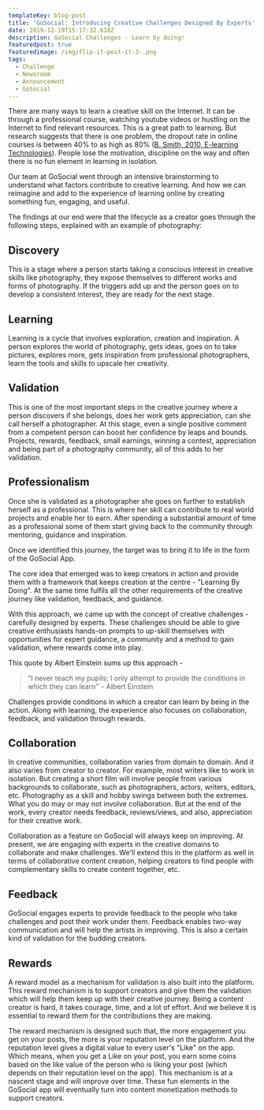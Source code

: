 ```yaml
---
templateKey: blog-post
title: 'GoSocial: Introducing Creative Challenges Designed By Experts'
date: 2019-12-19T15:17:32.618Z
description: GoSocial Challenges - Learn by doing!
featuredpost: true
featuredimage: /img/flip-it-post-it-3-.png
tags:
  - Challenge
  - Newsroom
  - Announcement
  - GoSocial
---
```

There are many ways to learn a creative skill on the Internet. It can be through a professional course, watching youtube videos or hustling on the Internet to find relevant resources. This is a great path to learning. But research suggests that there is one problem, the dropout rate in online courses is between 40% to as high as 80% ([B. Smith, 2010, E-learning Technologies](https://journals.sagepub.com/doi/pdf/10.1177/2158244015621777)). People lose the motivation, discipline on the way and often there is no fun element in learning in isolation. 

Our team at GoSocial went through an intensive brainstorming to understand what factors contribute to creative learning. And how we can reimagine and add to the experience of learning online by creating something fun, engaging, and useful.

The findings at our end were that the lifecycle as a creator goes through the following steps, explained with an example of photography:



## Discovery

This is a stage where a person starts taking a conscious interest in creative skills like photography, they expose themselves to different works and forms of photography. If the triggers add up and the person goes on to develop a consistent interest, they are ready for the next stage. 



## Learning

Learning is a cycle that involves exploration, creation and inspiration. A person explores the world of photography,  gets ideas, goes on to take pictures, explores more, gets inspiration from professional photographers, learn the tools and skills to upscale her creativity. 



## Validation

This is one of the most important steps in the creative journey where a person discovers if she belongs, does her work gets appreciation, can she call herself a photographer. At this stage, even a single positive comment from a competent person can boost her confidence by leaps and bounds. Projects, rewards, feedback, small earnings, winning a contest, appreciation and being part of a photography community, all of this adds to her validation. 



## Professionalism

Once she is validated as a photographer she goes on further to establish herself as a professional. This is where her skill can contribute to real world projects and enable her to earn. After spending a substantial amount of time as a professional some of them start giving back to the community through mentoring, guidance and inspiration.



Once we identified this journey, the target was to bring it to life in the form of the GoSocial App.

The core idea that emerged was to keep creators in action and provide them with a framework that keeps creation at the centre - "Learning By Doing". At the same time fulfils all the other requirements of the creative journey like validation, feedback, and guidance.

With this approach, we came up with the concept of creative challenges - carefully designed by experts. These challenges should be able to give creative enthusiasts hands-on prompts to up-skill themselves with opportunities for expert guidance, a community and a method to gain validation, where rewards come into play. 



This quote by Albert Einstein sums up this approach -

> “I never teach my pupils; I only attempt to provide the conditions in which they can learn’’ - Albert Einstein



Challenges provide conditions in which a creator can learn by being in the action. Along with learning, the experience also focuses on collaboration, feedback, and validation through rewards. 



## Collaboration

In creative communities, collaboration varies from domain to domain. And it also varies from creator to creator. For example, most writers like to work in isolation. But creating a short film will involve people from various backgrounds to collaborate, such as photographers, actors, writers, editors, etc. Photography as a skill and hobby swings between both the extremes. What you do may or may not involve collaboration. But at the end of the work, every creator needs feedback, reviews/views, and also, appreciation for their creative work. 

Collaboration as a feature on GoSocial will always keep on improving. At present, we are engaging with experts in the creative domains to collaborate and make challenges. We'll extend this in the platform as well in terms of collaborative content creation, helping creators to find people with complementary skills to create content together, etc. 



## Feedback

GoSocial engages experts to provide feedback to the people who take challenges and post their work under them. Feedback enables two-way communication and will help the artists in improving. This is also a certain kind of validation for the budding creators.



## Rewards

A reward model as a mechanism for validation is also built into the platform. This reward mechanism is to support creators and give them the validation which will help them keep up with their creative journey. Being a content creator is hard, it takes courage, time, and a lot of effort. And we believe it is essential to reward them for the contributions they are making.

The reward mechanism is designed such that, the more engagement you get on your posts, the more is your reputation level on the platform. And the reputation level gives a digital value to every user's "Like" on the app. Which means, when you get a Like on your post, you earn some coins based on the like value of the person who is liking your post (which depends on their reputation level on the app). This mechanism is at a nascent stage and will improve over time. These fun elements in the GoSocial app will eventually turn into content monetization methods to support creators.
